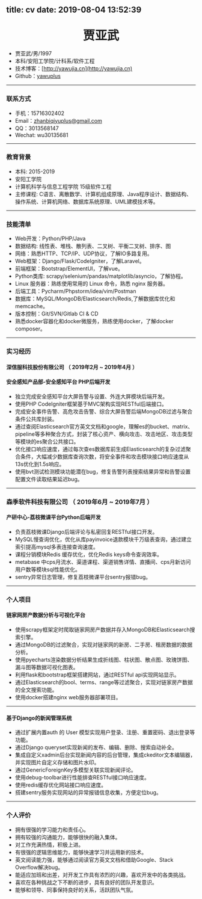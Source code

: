 title: cv
date: 2019-08-04 13:52:39
---
## <span class="font" style="font-family:微软雅黑"><center><span class="size" style="font-size:32px;">贾亚武</span></center></span>

* 贾亚武/男/1997
* 本科/安阳工学院/计科系/软件工程
* 技术博客：[http://yawujia.cn](http://yawujia.cn)
* Github：[yawuplus](http://github.com/yawuplus)
---
### 联系方式

* 手机：15716302402
* Email：zhanbiqiyuplus@gmail.com
* QQ：3013568147
* Wechat: wu30135681
---

### 教育背景

* 本科: 2015-2019
* 安阳工学院
* 计算机科学与信息工程学院 15级软件工程
* 主修课程: C语言、离散数学、计算机组成原理、Java程序设计、数据结构、操作系统、计算机网络、数据库系统原理、UML建模技术等。
---
### 技能清单

* Web开发：Python/PHP/Java
* 数据结构: 线性表、堆栈、散列表、二叉树、平衡二叉树、排序、图
* 网络：熟悉HTTP、TCP/IP、UDP协议，了解IO多路复用。
* Web框架：Django/Flask/CodeIgniter，了解Laravel。
* 前端框架：Bootstrap/ElementUI，了解vue。
* Python类库: scrapy/selenium/pandas/matplotlib/asyncio，了解协程。
*  Linux 服务器：熟练使用常用的 Linux 命令，熟悉 nginx 服务器。
* 后端工具：Pycharm/Phpstorm/idea/vim/Postman
* 数据库：MySQL/MongoDB/Elasticsearch/Redis,了解数据库优化和memcache。
* 版本控制：Git/SVN/Gitlab CI & CD
* 熟悉docker容器化和docker微服务，熟练使用docker，了解docker composer。
---
### 实习经历
#### 深信服科技股份有限公司 （ 2019年2月 ~ 2019年4月 ）

#### 安全感知产品部-安全感知平台 PHP后端开发

* 独立完成安全感知平台大屏告警与设置、外连大屏模块后端开发。
* 使用PHP  CodeIgniter框架基于MVC架构实现RESTful后端接口。
* 完成安全事件告警、高危攻击告警、综合大屏告警后端MongoDB过滤与聚合条件公共库封装。
* 通过查阅Elasticsearch官方英文文档和google，理解es的bucket、matrix、pipeline等多种聚合方式，封装了核心资产、横向攻击、攻击地区、攻击类型等模块的es聚合公共接口。
* 优化接口响应速度，通过每次查es数据库前生成Elasticsearch的复杂过滤聚合条件，大幅减少数据库查询次数，将安全事件和攻击模块接口响应速度从13s优化到1.5s响应。
* 使用bvt测试检测模块功能潜在bug，修复告警列表搜索结果异常和告警设置配置文件读取结果延迟bug。
---
### 森季软件科技有限公司 （ 2019年6月 ~ 2019年7月 ）

#### 产研中心-荔枝微课平台Python后端开发

* 负责荔枝微课Django后端评论与私密回复RESTful接口开发。
* MySQL慢查询优化，优化从库payinvoice退款模块千万级表查询，通过建立索引提高mysql多表连接查询速度。
* 课程分销模块Redis 缓存优化，优化Redis keys命令查询效率。
* metabase 中cps月流水、渠道课程、渠道销售详情、直播间、cps月新访问用户数等模块sql性能优化。
* sentry异常日志管理，修复荔枝微课平台sentry报错bug。
---
###  个人项目

####  链家网房产数据分析与可视化平台
* 使用scrapy框架定时爬取链家网房产数据并存入MongoDB和Elasticsearch搜索引擎。
* 通过MongoDB的过滤聚合，实现对链家网的新房、二手房、租房数据的数据分析。
* 使用pyecharts渲染数据分析结果生成折线图、柱状图、散点图、玫瑰饼图、漏斗图等数据可视化图表。
* 利用flask和bootstrap框架搭建网站，通过RESTful api实现网站显示。
* 通过Elasticsearch的bool、terms、range等过滤聚合，实现对链家房产数据的全文搜索功能。
* 使用docker搭建nginx web服务器部署项目。
---
####  基于Django的新闻管理系统
* 通过扩展内置auth 的 User 模型实现用户登录、注册、重置密码、退出登录等功能。
* 通过Django queryset实现新闻的发布、编辑、删除、搜索自动补全。
* 集成自定义xadmin后台实现新闻内容的后台管理，集成ckeditor文本编辑器，并实现图片自定义存储和图片水印。
* 通过GenericForeignKey多模型关联实现新闻评论。
* 使用debug-toolbar进行性能排查RESTful接口响应速度。
* 使用redis缓存优化网站接口响应速度。
* 搭建sentry服务实现网站的异常报错信息收集，方便定位bug。
---
### 个人评价

* 拥有很强的学习能力和责任心。
* 拥有较强的沟通能力，能够很快的融入集体。
* 对工作充满热情，积极上进。
* 有很强的逻辑思维能力，能够快速学习并运用新的技术。
* 英文阅读能力强，能够通过阅读官方英文文档和借助Google、Stack Overflow解决bug。
* 能适应加班和出差，对开发工作具有浓烈的兴趣，喜欢开发中的各类挑战。
* 喜欢在各种挑战之下不断的进步，具有良好的团队开发意识。
* 能够和领导、同事保持良好的关系，活跃团队气氛。